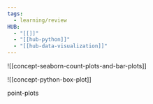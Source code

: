 ```yaml
---
tags:
  - learning/review
HUB:
  - "[[]]"
  - "[[hub-python]]"
  - "[[hub-data-visualization]]"
---
```


![[concept-seaborn-count-plots-and-bar-plots]]


![[concept-python-box-plot]]


point-plots

